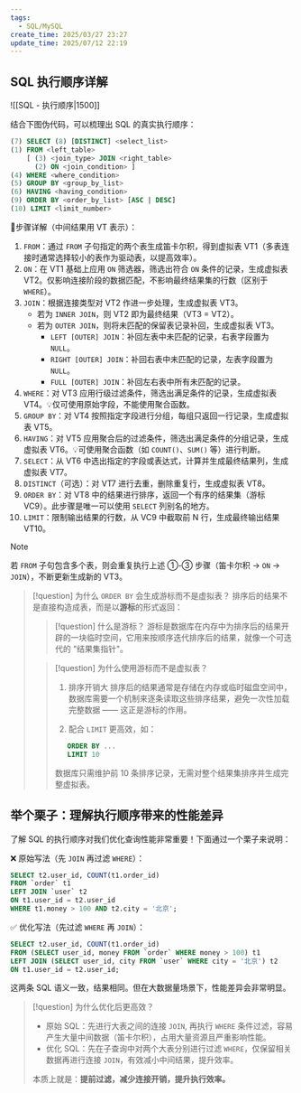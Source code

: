 ```yaml
---
tags:
  - SQL/MySQL
create_time: 2025/03/27 23:27
update_time: 2025/07/12 22:19
---
```


## SQL 执行顺序详解

![[SQL - 执行顺序|1500]]

结合下图伪代码，可以梳理出 SQL 的真实执行顺序：

```sql file:实际执行顺序
(7) SELECT (8) [DISTINCT] <select_list>
(1) FROM <left_table>
    [ (3) <join_type> JOIN <right_table>
      (2) ON <join_condition> ]
(4) WHERE <where_condition>
(5) GROUP BY <group_by_list>
(6) HAVING <having_condition>
(9) ORDER BY <order_by_list> [ASC | DESC]
(10) LIMIT <limit_number>
```

🌠步骤详解（中间结果用 VT 表示）：
1. `FROM`：通过 `FROM` 子句指定的两个表生成笛卡尔积，得到虚拟表 VT1（多表连接时通常选择较小的表作为驱动表，以提高效率）。
2. `ON`：在 VT1 基础上应用 `ON` 筛选器，筛选出符合 `ON` 条件的记录，生成虚拟表 VT2。仅影响连接阶段的数据匹配，不影响最终结果集的行数（区别于 `WHERE`）。
3. `JOIN`：根据连接类型对 VT2 作进一步处理，生成虚拟表 VT3。
	- 若为 `INNER JOIN`，则 VT2 即为最终结果（VT3 = VT2）。
	- 若为 `OUTER JOIN`，则将未匹配的保留表记录补回，生成虚拟表 VT3。
		- `LEFT [OUTER] JOIN`：补回左表中未匹配的记录，右表字段置为 `NULL`。
		- `RIGHT [OUTER] JOIN`：补回右表中未匹配的记录，左表字段置为 `NULL`。
		- `FULL [OUTER] JOIN`：补回左右表中所有未匹配的记录。
4. `WHERE`：对 VT3 应用行级过滤条件，筛选出满足条件的记录，生成虚拟表 VT4。💡仅可使用原始字段，不能使用聚合函数。
5. `GROUP BY`：对 VT4 按照指定字段进行分组，每组只返回一行记录，生成虚拟表 VT5。
6. `HAVING`：对 VT5 应用聚合后的过滤条件，筛选出满足条件的分组记录，生成虚拟表 VT6。💡可使用聚合函数（如 `COUNT()`、`SUM()` 等）进行判断。
7. `SELECT`：从 VT6 中选出指定的字段或表达式，计算并生成最终结果列，生成虚拟表 VT7。
8. `DISTINCT`（可选）：对 VT7 进行去重，删除重复行，生成虚拟表 VT8。
9. `ORDER BY`：对 VT8 中的结果进行排序，返回一个有序的结果集（游标 VC9）。此步骤是唯一可以使用 `SELECT` 列别名的地方。
10. `LIMIT`：限制输出结果的行数，从 VC9 中截取前 N 行，生成最终输出结果 VT10。

> [!note]
> 若 `FROM` 子句包含多个表，则会重复执行上述 ①-③ 步骤（笛卡尔积 → `ON` → `JOIN`），不断更新生成新的 VT3。

> [!question] 为什么 `ORDER BY` 会生成游标而不是虚拟表？
> 排序后的结果不是直接构造成表，而是以**游标**的形式返回：
>
> > [!question] 什么是游标？
> > 游标是数据库在内存中为排序后的结果开辟的一块临时空间，它用来按顺序迭代排序后的结果，就像一个可迭代的 "结果集指针"。
>
> > [!question] 为什么使用游标而不是虚拟表？
> >
> > 1. 排序开销大
> > 排序后的结果通常是存储在内存或临时磁盘空间中，数据库需要一个机制来逐条读取这些排序结果，避免一次性加载完整数据 —— 这正是游标的作用。
> >
> > 2. 配合 `LIMIT` 更高效，如：
> >
> > ```sql
> >    ORDER BY ... 
> >    LIMIT 10
> >    ```
> >
> > 数据库只需维护前 10 条排序记录，无需对整个结果集排序并生成完整虚拟表。

## 举个栗子：理解执行顺序带来的性能差异

了解 SQL 的执行顺序对我们优化查询性能非常重要！下面通过一个栗子来说明：

❌ 原始写法（先 `JOIN` 再过滤 `WHERE`）：

```sql
SELECT t2.user_id, COUNT(t1.order_id)
FROM `order` t1 
LEFT JOIN `user` t2
ON t1.user_id = t2.user_id
WHERE t1.money > 100 AND t2.city = '北京';
```

✅ 优化写法（先过滤 `WHERE` 再 `JOIN`）：

```sql
SELECT t2.user_id, COUNT(t1.order_id)
FROM (SELECT user_id, money FROM `order` WHERE money > 100) t1 
LEFT JOIN (SELECT user_id, city FROM `user` WHERE city = '北京') t2
ON t1.user_id = t2.user_id;
```

这两条 SQL 语义一致，结果相同。但在大数据量场景下，性能差异会非常明显。

> [!question] 为什么优化后更高效？
> - 原始 SQL：先进行大表之间的连接 `JOIN`, 再执行 `WHERE` 条件过滤，容易产生大量中间数据（笛卡尔积），占用大量资源且严重影响性能。
> - 优化 SQL：先在子查询中对两个大表分别进行过滤 `WHERE`，仅保留相关数据再进行连接 `JOIN`，有效减小中间结果，提升效率。
>
> 本质上就是：**提前过滤，减少连接开销，提升执行效率。**
